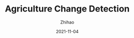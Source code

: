 ---
layout: post
title: Agriculture Change Detection
author: Zhihao
description: a Case Study of the Nile Delta in Egypt
date: 2021-11-04
tags: links
categories: remotesensing
redirect: /assets/pdf/Change_detection_on_argriculture.pdf
lang: eng
publish: yes
---
